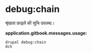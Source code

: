# debug:chain
श्रृंखला फ़ाइलें की सूचि उपलब्द।

**application.gitbook.messages.usage:**
```
drupal debug:chain
dch
```
